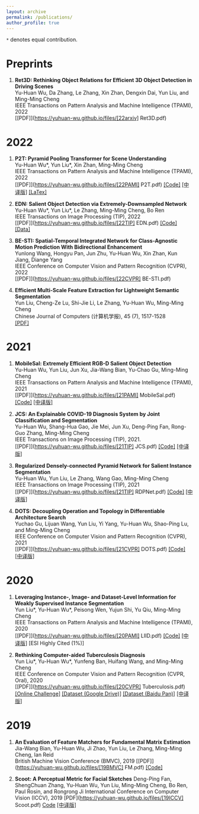 ```yaml
---
layout: archive
permalink: /publications/
author_profile: true
---
```


`*` denotes equal contribution.

Preprints
====

1. **Ret3D: Rethinking Object Relations for Efficient 3D Object Detection in Driving Scenes**<br>
Yu-Huan Wu, Da Zhang, Le Zhang, Xin Zhan, Dengxin Dai, Yun Liu, and Ming-Ming Cheng<br>
IEEE Transactions on Pattern Analysis and Machine Intelligence (TPAMI), 2022<br>
[[PDF]](https://yuhuan-wu.github.io/files/[22arxiv] Ret3D.pdf) 

2022
====


1. **P2T: Pyramid Pooling Transformer for Scene Understanding**  
Yu-Huan Wu\*, Yun Liu\*, Xin Zhan, Ming-Ming Cheng  
IEEE Transactions on Pattern Analysis and Machine Intelligence (TPAMI), 2022  
[[PDF]](https://yuhuan-wu.github.io/files/[22PAMI] P2T.pdf) [[Code]](https://github.com/yuhuan-wu/P2T) [[中译版]](https://mmcheng.net/wp-content/uploads/2022/08/22PAMI_P2T_CN.pdf) [[LaTex]](https://www.overleaf.com/read/hzbphxtwkjbs)

2. **EDN: Salient Object Detection via Extremely-Downsampled Network**<br>
Yu-Huan Wu\*, Yun Liu\*, Le Zhang, Ming-Ming Cheng, Bo Ren  
IEEE Transactions on Image Processing (TIP), 2022  
[[PDF]](https://yuhuan-wu.github.io/files/[22TIP] EDN.pdf) [[Code]](https://github.com/yuhuan-wu/EDN) [[Data]](https://github.com/yuhuan-wu/EDN/releases/tag/v1.0)

3. **BE-STI: Spatial-Temporal Integrated Network for Class-Agnostic Motion Prediction With Bidirectional Enhancement**  
Yunlong Wang, Hongyu Pan, Jun Zhu, Yu-Huan Wu, Xin Zhan, Kun Jiang, Diange Yang  
IEEE Conference on Computer Vision and Pattern Recognition (CVPR), 2022  
[[PDF]](https://yuhuan-wu.github.io/files/[22CVPR] BE-STI.pdf)

4. **Efficient Multi-Scale Feature Extraction for Lightweight Semantic Segmentation**  
Yun Liu, Cheng-Ze Lu, Shi-Jie Li, Le Zhang, Yu-Huan Wu, Ming-Ming Cheng  
Chinese Journal of Computers (计算机学报),  45 (7), 1517-1528  
[[PDF]](http://cjc.ict.ac.cn/online/onlinepaper/ly-2022711151531.pdf)

2021
====


1. **MobileSal: Extremely Efficient RGB-D Salient Object Detection**  
Yu-Huan Wu, Yun Liu, Jun Xu, Jia-Wang Bian, Yu-Chao Gu, Ming-Ming Cheng  
IEEE Transactions on Pattern Analysis and Machine Intelligence (TPAMI), 2021  
[[PDF]](https://yuhuan-wu.github.io/files/[21PAMI] MobileSal.pdf) [[Code]](https://github.com/yuhuan-wu/MobileSal) [[中译版]](https://mmcheng.net/wp-content/uploads/2022/02/21PAMI_MobileSal_CN.pdf)

2. **JCS: An Explainable COVID-19 Diagnosis System by Joint Classification and Segmentation**  
Yu-Huan Wu, Shang-Hua Gao, Jie Mei, Jun Xu, Deng-Ping Fan, Rong-Guo Zhang, Ming-Ming Cheng  
IEEE Transactions on Image Processing (TIP), 2021.  
[[PDF]](https://yuhuan-wu.github.io/files/[21TIP] JCS.pdf) [[Code]](https://github.com/yuhuan-wu/JCS) [[中译版]](https://mftp.mmcheng.net/Papers/21TIP-JCS-COVID.pdf)

3. **Regularized Densely-connected Pyramid Network for Salient Instance Segmentation**  
Yu-Huan Wu, Yun Liu, Le Zhang, Wang Gao, Ming-Ming Cheng  
IEEE Transactions on Image Processing (TIP), 2021  
[[PDF]](https://yuhuan-wu.github.io/files/[21TIP] RDPNet.pdf) [[Code]](https://github.com/yuhuan-wu/RDPNet) [[中译版]](https://mmcheng.net/wp-content/uploads/2021/09/21TIP_RDPNet_CN.pdf)

4. **DOTS: Decoupling Operation and Topology in Differentiable Architecture Search**  
Yuchao Gu, Lijuan Wang, Yun Liu, Yi Yang, Yu-Huan Wu, Shao-Ping Lu, and Ming-Ming Cheng  
IEEE Conference on Computer Vision and Pattern Recognition (CVPR), 2021  
[[PDF]](https://yuhuan-wu.github.io/files/[21CVPR] DOTS.pdf) [[Code]](https://github.com/guyuchao/DOTS) [[中译版]](https://mmcheng.net/wp-content/uploads/2021/09/DOTS中译_.pdf)


2020
====

1. **Leveraging Instance-, Image- and Dataset-Level Information for Weakly Supervised Instance Segmentation**<br>
Yun Liu\*, Yu-Huan Wu\*, Peisong Wen, Yujun Shi, Yu Qiu, Ming-Ming Cheng  
IEEE Transactions on Pattern Analysis and Machine Intelligence (TPAMI), 2020  
[[PDF]](https://yuhuan-wu.github.io/files/[20PAMI] LIID.pdf) [[Code]](https://github.com/yun-liu/LIID) [[中译版]](http://mftp.mmcheng.net/Papers/21PAMI_InsImgDatasetWSIS_CN.pdf) [ESI Highly Cited (1%)]

2. **Rethinking Computer-aided Tuberculosis Diagnosis**  
Yun Liu\*, Yu-Huan Wu\*, Yunfeng Ban, Huifang Wang, and Ming-Ming Cheng  
IEEE Conference on Computer Vision and Pattern Recognition (CVPR, Oral), 2020  
[[PDF]](https://yuhuan-wu.github.io/files/[20CVPR] Tuberculosis.pdf) [[Online Challenge]](https://competitions.codalab.org/competitions/25848) [[Dataset (Google Drive)]](https://drive.google.com/file/d/1r-oNYTPiPCOUzSjChjCIYTdkjBTugqxR/view?usp=sharing)
[[Dataset (Baidu Pan)]](https://pan.baidu.com/s/1INhqaZyPFKWPFXgynerXew) [[中译版]](https://mmcheng.net/wp-content/uploads/2021/03/20CVPR-TBX11K-CN.pdf)

2019 
====

1. **An Evaluation of Feature Matchers for Fundamental Matrix Estimation**<br>
Jia-Wang Bian, Yu-Huan Wu, Ji Zhao, Yun Liu, Le Zhang, Ming-Ming Cheng, Ian Reid<br>
British Machine Vision Conference (BMVC), 2019
[[PDF]](https://yuhuan-wu.github.io/files/[19BMVC] FM.pdf) [[Code]]()

2. **Scoot: A Perceptual Metric for Facial Sketches**
Deng-Ping Fan, ShengChuan Zhang, Yu-Huan Wu, Yun Liu, Ming-Ming Cheng, Bo Ren, Paul Rosin, and Rongrong Ji
International Conference on Computer Vision (ICCV), 2019
[PDF](https://yuhuan-wu.github.io/files/[19ICCV] Scoot.pdf) [Code](https://github.com/DengPingFan/Scoot) [[中译版]](https://dengpingfan.github.io/papers/[2019][ICCV]Scoot_Chinese.pdf)